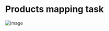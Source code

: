 # Products mapping task
![image](https://github.com/danilashkerdin/purple_moon_ozon_hack/assets/51801104/64fa03cd-1d17-4541-9360-9f917323d8e7)
